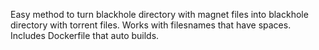 Easy method to turn blackhole directory with magnet files into blackhole directory with torrent files. Works with filesnames that have spaces. Includes Dockerfile that auto builds.

